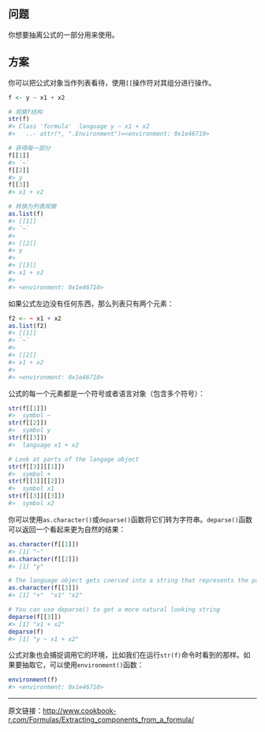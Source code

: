 ## 问题

你想要抽离公式的一部分用来使用。

## 方案

你可以把公式对象当作列表看待，使用`[[`操作符对其组分进行操作。

```R
f <- y ~ x1 + x2

# 观察f结构
str(f)
#> Class 'formula'  language y ~ x1 + x2
#>   ..- attr(*, ".Environment")=<environment: 0x1e46710>

# 获得每一部分
f[[1]]
#> `~`
f[[2]]
#> y
f[[3]]
#> x1 + x2

# 转换为列表观察
as.list(f)
#> [[1]]
#> `~`
#> 
#> [[2]]
#> y
#> 
#> [[3]]
#> x1 + x2
#> 
#> <environment: 0x1e46710>
```

如果公式左边没有任何东西，那么列表只有两个元素：

```R
f2 <- ~ x1 + x2
as.list(f2)
#> [[1]]
#> `~`
#> 
#> [[2]]
#> x1 + x2
#> 
#> <environment: 0x1e46710>

```

公式的每一个元素都是一个符号或者语言对象（包含多个符号）：

```R
str(f[[1]])
#>  symbol ~
str(f[[2]])
#>  symbol y
str(f[[3]])
#>  language x1 + x2

# Look at parts of the langage object
str(f[[3]][[1]])
#>  symbol +
str(f[[3]][[2]])
#>  symbol x1
str(f[[3]][[3]])
#>  symbol x2

```

你可以使用`as.character()`或`deparse()`函数将它们转为字符串。`deparse()`函数可以返回一个看起来更为自然的结果：

```R
as.character(f[[1]])
#> [1] "~"
as.character(f[[2]])
#> [1] "y"

# The language object gets coerced into a string that represents the parse tree:
as.character(f[[3]])
#> [1] "+"  "x1" "x2"

# You can use deparse() to get a more natural looking string
deparse(f[[3]])
#> [1] "x1 + x2"
deparse(f)
#> [1] "y ~ x1 + x2"

```

公式对象也会捕捉调用它的环境，比如我们在运行`str(f)`命令时看到的那样。如果要抽取它，可以使用`environment()`函数：

```R
environment(f)
#> <environment: 0x1e46710>
```

------

原文链接：<http://www.cookbook-r.com/Formulas/Extracting_components_from_a_formula/>